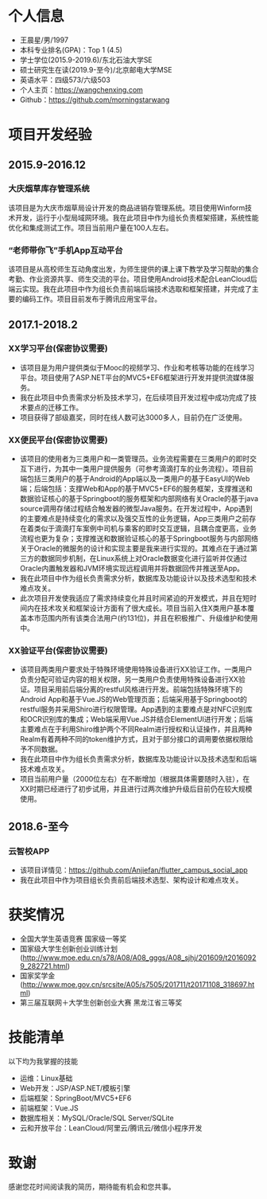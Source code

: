 # 个人信息
 - 王晨星/男/1997 
 - 本科专业排名(GPA)：Top 1 (4.5)
 - 学士学位(2015.9-2019.6)/东北石油大学SE
 - 硕士研究生在读(2019.9-至今)/北京邮电大学MSE
 - 英语水平：四级573/六级503
 - 个人主页：https://wangchenxing.com
 - Github：https://github.com/morningstarwang
# 项目开发经验
## 2015.9-2016.12
### 大庆烟草库存管理系统 
该项目是为大庆市烟草局设计开发的商品进销存管理系统。项目使用Winform技术开发，运行于小型局域网环境。我在此项目中作为组长负责框架搭建，系统性能优化和集成测试工作。项目当前用户量在100人左右。
### “老师带你飞”手机App互动平台 
该项目是从高校师生互动角度出发，为师生提供的课上课下教学及学习帮助的集合考勤、作业资源共享、师生交流的平台。项目使用Android技术配合LeanCloud后端云实现。我在此项目中作为组长负责前端后端技术选取和框架搭建，并完成了主要的编码工作。项目目前发布于腾讯应用宝平台。
## 2017.1-2018.2
### XX学习平台(保密协议需要)
- 该项目是为用户提供类似于Mooc的视频学习、作业和考核等功能的在线学习平台。项目使用了ASP.NET平台的MVC5+EF6框架进行开发并提供流媒体服务。
- 我在此项目中负责需求分析及技术学习，在后续项目开发过程中成功完成了技术要点的迁移工作。
- 项目获得了部级嘉奖，同时在线人数可达3000多人，目前仍在广泛使用。
### XX便民平台(保密协议需要)
- 该项目的使用者为三类用户和一类管理员。业务流程需要在三类用户的即时交互下进行，为其中一类用户提供服务（可参考滴滴打车的业务流程）。项目前端包括三类用户的基于Android的App端以及一类用户的基于EasyUI的Web端；后端包括：支撑Web和App的基于MVC5+EF6的服务框架，支撑推送和数据验证核心的基于Springboot的服务框架和内部网络有关Oracle的基于java source调用存储过程结合触发器的微型Java服务。在开发过程中，App遇到的主要难点是持续变化的需求以及强交互性的业务逻辑，App三类用户之前存在着类似于滴滴打车案例中司机与乘客的即时交互逻辑，且耦合度更高，业务流程也更为复杂；支撑推送和数据验证核心的基于Springboot服务与内部网络关于Oracle的微服务的设计和实现主要是我来进行实现的。其难点在于通过第三方的数据同步机制，在Linux系统上对Oracle数据变化进行监听并仅通过Oracle内置触发器和JVM环境实现远程调用并将数据回传并推送至App。
- 我在此项目中作为组长负责需求分析，数据库及功能设计以及技术选型和技术难点攻关。
- 此次项目开发使我适应了需求持续变化并且时间紧迫的开发模式，并且在短时间内在技术攻关和框架设计方面有了很大成长。项目当前入住X类用户基本覆盖本市范围内所有该类合法用户(约131位)，并且在积极推广、升级维护和使用中。
### XX验证平台(保密协议需要)
- 该项目两类用户要求处于特殊环境使用特殊设备进行XX验证工作。一类用户负责分配可验证内容的相关权限，另一类用户负责使用特殊设备进行XX验证。项目采用前后端分离的restful风格进行开发。前端包括特殊环境下的Android App和基于Vue.JS的Web管理页面；后端采用基于Springboot的restful服务并采用Shiro进行权限管理。App遇到的主要难点是对NFC识别库和OCR识别库的集成；Web端采用Vue.JS并结合ElementUI进行开发；后端主要难点在于利用Shiro维护两个不同Realm进行授权和认证操作，并且两种Realm有着两种不同的token维护方式，且对于部分接口的调用要依据权限给予不同数据。
- 我在此项目中作为组长负责需求分析，数据库及功能设计以及技术选型和后端技术难点攻关。
- 项目当前用户量（2000位左右）在不断增加（根据具体需要随时入驻），在XX时期已经进行了初步试用，并且进行过两次维护升级后目前仍在较大规模使用。
## 2018.6-至今
### 云智校APP
- 该项目详情见：https://github.com/Anjiefan/flutter_campus_social_app
- 我在此项目中作为项目组长负责前后端技术选型、架构设计和难点攻关。

# 获奖情况
  - 全国大学生英语竞赛 国家级一等奖
  - 国家级大学生创新创业训练计划(http://www.moe.edu.cn/s78/A08/A08_gggs/A08_sjhj/201609/t20160929_282721.html)
  - 国家奖学金(http://www.moe.gov.cn/srcsite/A05/s7505/201711/t20171108_318697.html)
- 第三届互联网＋大学生创新创业大赛 黑龙江省三等奖
# 技能清单
以下均为我掌握的技能
- 运维：Linux基础
- Web开发：JSP/ASP.NET/模板引擎
- 后端框架：SpringBoot/MVC5+EF6
- 前端框架：Vue.JS
- 数据库相关：MySQL/Oracle/SQL Server/SQLite
- 云和开放平台：LeanCloud/阿里云/腾讯云/微信小程序开发
# 致谢
感谢您花时间阅读我的简历，期待能有机会和您共事。
      

